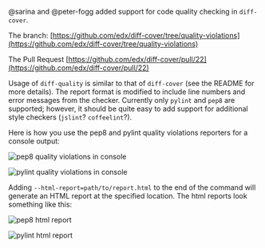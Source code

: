@sarina and @peter-fogg added support for code quality checking in `diff-cover`.

The branch: [https://github.com/edx/diff-cover/tree/quality-violations](https://github.com/edx/diff-cover/tree/quality-violations)

The Pull Request [https://github.com/edx/diff-cover/pull/22](https://github.com/edx/diff-cover/pull/22)

Usage of `diff-quality` is similar to that of `diff-cover` (see the README for more details). The report format is modified to include line numbers and error messages from the checker. Currently only `pylint` and `pep8` are supported; however, it should be quite easy to add support for additional style checkers (`jslint`? `coffeelint`?).

Here is how you use the pep8 and pylint quality violations reporters for a console output:

![pep8 quality violations in console](http://d1zjcuqflbd5k.cloudfront.net/files/tmp_4788fc90d6467e212bc4d0035f652c06/O9Jq?response-content-disposition=inline;%20filename=Screen%20Shot%202013-07-10%20at%201.04.29%20PM.png;%20filename*=UTF-8%27%27Screen%20Shot%202013-07-10%20at%201.04.29%20PM.png&Expires=1373494609&Signature=D0ZFsEsY67JPPEcK8oIev9kWBCvgLCBfVKjCAjzlic8SbLQMga62hmio0A7DbLuzOZLrDFa9vgINJ7QuP-EspzafeEkqTst-0RnwUGFPaxLG2KiD-TrcnlAqXzf73Hw48JOM~e50WjtmJWlqZo1tYtMo28JPlr4j1YgnAW9PDXU_&Key-Pair-Id=APKAJTEIOJM3LSMN33SA)

![pylint quality violations in console](http://d1zjcuqflbd5k.cloudfront.net/files/acc_153389/m7lV?response-content-disposition=inline;%20filename=Screen%20Shot%202013-07-10%20at%206.07.31%20PM.png;%20filename*=UTF-8%27%27Screen%20Shot%202013-07-10%20at%206.07.31%20PM.png&Expires=1373494610&Signature=IbBh9C-v0hklgD6cbkO2BZq6ySJzURfhB-1mA7gv~pO4s2w3coWnpKEUw5lrjzYU2pr6EdvqxEP0ThHUX1HH4OH5LLlLrjc3Ut~pV-PGfbFDwTS9M~dKgyNXZ88QS6Y6JKJFTT2Y5ftgr4y0s2cVTLl-jgfQiTfKkWO2JOoGs~8_&Key-Pair-Id=APKAJTEIOJM3LSMN33SA)

Adding `--html-report=path/to/report.html` to the end of the command will generate an HTML report at the specified location. The html reports look something like this:

![pep8 html report](http://d1zjcuqflbd5k.cloudfront.net/files/acc_153389/OP47?response-content-disposition=inline;%20filename=Screen%20Shot%202013-07-10%20at%201.04.44%20PM.png;%20filename*=UTF-8%27%27Screen%20Shot%202013-07-10%20at%201.04.44%20PM.png&Expires=1373494554&Signature=C~gmwrFvJpK7fDOxbwAoWx6DgdPN02rL8u-4~IQACmBee9He31itb11jMfG10Kouo4I2mXrIj8f0o3RGBt27wyYx3OnSTOVNv5Gtlcku8pRMiVyY~~0DXI9vNrSeycdQwHZHLhHp29CSAb3-DNTseDnKJN~tLV0q8ZpfhqPMWgQ_&Key-Pair-Id=APKAJTEIOJM3LSMN33SA)

![pylint html report](http://d1zjcuqflbd5k.cloudfront.net/files/acc_153389/wBQT?response-content-disposition=inline;%20filename=Screen%20Shot%202013-07-10%20at%206.07.38%20PM.png;%20filename*=UTF-8%27%27Screen%20Shot%202013-07-10%20at%206.07.38%20PM.png&Expires=1373494558&Signature=fGgKQU9WjHvnkVF-mXdxIBxpSN~2WIpsjlNVbu1EdbOA36KSm3BYsbX2~M1tueKMaa8mnrPQQjXUdATghc1SCDvXWBkaLmSzae0xtR2Kfpe7ovfq0nYXbMVMkqcAG6vrz8Sc6jKviL~1hP4hBeh7FeMl~i6FfqDKSQB0XpmLvV8_&Key-Pair-Id=APKAJTEIOJM3LSMN33SA)